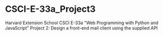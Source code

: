 # CSCI-E-33a_Project3
Harvard Extension School CSCI E-33a "Web Programming with Python and JavaScript" Project 2: Design a front-end mail client using the supplied API
